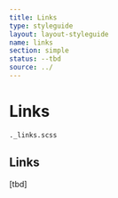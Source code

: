 ```yaml
---
title: Links
type: styleguide
layout: layout-styleguide
name: links
section: simple
status: --tbd
source: ../
---
```



<main markdown="1">

# Links

`._links.scss`

## Links

[tbd]


</main>